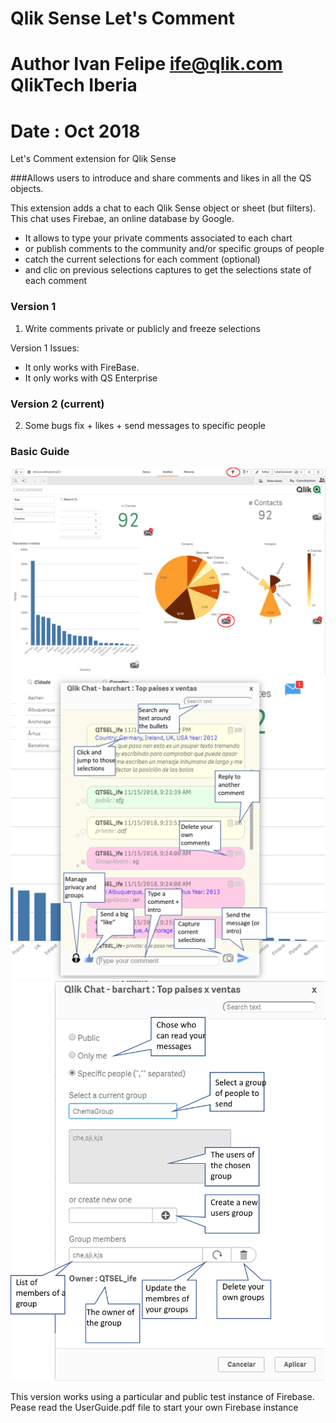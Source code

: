 # Qlik Sense Let's Comment
# Author Ivan Felipe ife@qlik.com QlikTech Iberia
# Date : Oct 2018

Let's Comment extension for Qlik Sense

###Allows users to introduce and share comments and likes in all the QS objects.

This extension adds a chat to each Qlik Sense object or sheet (but filters).
This chat uses Firebae, an online database by Google.
- It allows to type your private comments associated to each chart
- or publish comments to the community and/or specific groups of people
- catch the current selections for each comment (optional) 
- and clic on previous selections captures to get the selections state of each comment


### Version 1

1. Write comments private or publicly and freeze selections

Version 1 Issues:
- It only works with FireBase.
- It only works with QS Enterprise

### Version 2 (current)

2. Some bugs fix + likes + send messages to specific people



### Basic Guide
![alt tag](https://github.com/iviasensio/Guides/blob/master/LetsComment/ChatAccess.png)
![alt tag](https://github.com/iviasensio/Guides/blob/master/LetsComment/ChatOptions.png)
![alt tag](https://github.com/iviasensio/Guides/blob/master/LetsComment/ChatSecurity.png)

This version works using a particular and public test instance of Firebase.
Pease read the UserGuide.pdf file to start your own Firebase instance
